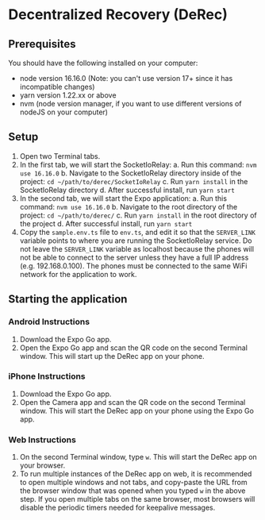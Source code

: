 # Decentralized Recovery (DeRec)

## Prerequisites
You should have the following installed on your computer:
- node version 16.16.0 (Note: you can't use version 17+ since it has incompatible changes)
- yarn version 1.22.xx or above
- nvm (node version manager, if you want to use different versions of nodeJS on your computer)


## Setup
1. Open two Terminal tabs.
2. In the first tab, we will start the SocketIoRelay:
	a. Run this command: `nvm use 16.16.0`
	b. Navigate to the SocketIoRelay directory inside of the project: `cd ~/path/to/derec/SocketIoRelay`
	c. Run `yarn install` in the SocketIoRelay directory
	d. After successful install, run `yarn start` 
3. In the second tab, we will start the Expo application:
	a. Run this command: `nvm use 16.16.0`
	b. Navigate to the root directory of the project: `cd ~/path/to/derec/`
	c. Run `yarn install` in the root directory of the project
	d. After successful install, run `yarn start`
4. Copy the `sample.env.ts` file to `env.ts`, and edit it so that the `SERVER_LINK` variable points to where you are running the SocketIoRelay service. Do not leave the `SERVER_LINK` variable as localhost because the phones will not be able to connect to the server unless they have a full IP address (e.g. 192.168.0.100). The phones must be connected to the same WiFi network for the application to work.

## Starting the application
### Android Instructions
1. Download the Expo Go app.
2. Open the Expo Go app and scan the QR code on the second Terminal window. This will start up the DeRec app on your phone.
### iPhone Instructions
1. Download the Expo Go app.
2. Open the Camera app and scan the QR code on the second Terminal window. This will start the DeRec app on your phone using the Expo Go app.
### Web Instructions
1. On the second Terminal window, type `w`. This will start the DeRec app on your browser.
2. To run multiple instances of the DeRec app on web, it is recommended to open multiple windows and not tabs, and copy-paste the URL from the browser window that was opened when you typed `w` in the above step. If you open multiple tabs on the same browser, most browsers will disable the periodic timers needed for keepalive messages.
